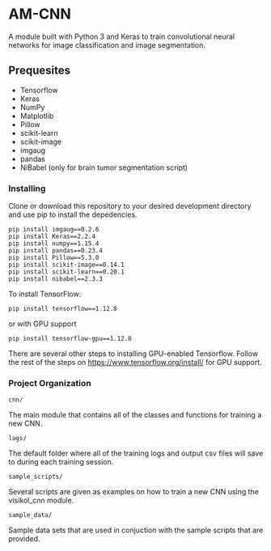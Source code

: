 # AM-CNN
A module built with Python 3 and Keras to train convolutional neural networks for image classification and image segmentation. 

## Prequesites

* Tensorflow
* Keras
* NumPy
* Matplotlib
* Pillow
* scikit-learn
* scikit-image
* imgaug
* pandas
* NiBabel (only for brain tumor segmentation script)

### Installing

Clone or download this repository to your desired development directory and use pip to install the depedencies.

```
pip install imgaug==0.2.6
pip install Keras==2.2.4
pip install numpy==1.15.4
pip install pandas==0.23.4
pip install Pillow==5.3.0
pip install scikit-image==0.14.1
pip install scikit-learn==0.20.1
pip install nibabel==2.3.3
```

To install TensorFlow:
```
pip install tensorflow==1.12.0
```
or with GPU support
```
pip install tensorflow-gpu==1.12.0
```

There are several other steps to installing GPU-enabled Tensorflow. Follow the rest of the steps on https://www.tensorflow.org/install/ for GPU support.

### Project Organization
``` 
cnn/ 
```
The main module that contains all of the classes and functions for training a new CNN.
``` 
logs/ 
```
The default folder where all of the training logs and output csv files will save to during each training session.
``` 
sample_scripts/ 
```
Several scripts are given as examples on how to train a new CNN using the visikol_cnn module.
``` 
sample_data/ 
```
Sample data sets that are used in conjuction with the sample scripts that are provided. 
